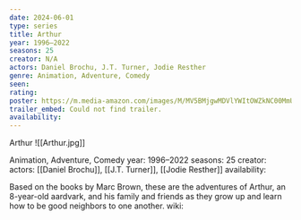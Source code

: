 ```yaml
---
date: 2024-06-01
type: series
title: Arthur
year: 1996–2022
seasons: 25
creator: N/A
actors: Daniel Brochu, J.T. Turner, Jodie Resther
genre: Animation, Adventure, Comedy
seen:
rating: 
poster: https://m.media-amazon.com/images/M/MV5BMjgwMDVlYWItOWZkNC00MmU1LWI3ODItOWRjNWY3MDRlN2ZjXkEyXkFqcGdeQXVyODg3NDc1OTE@._V1_SX300.jpg
trailer_embed: Could not find trailer.
availability:
---
```

Arthur
![[Arthur.jpg]]

Animation, Adventure, Comedy
year: 1996–2022
seasons: 25
creator: 
actors: [[Daniel Brochu]], [[J.T. Turner]], [[Jodie Resther]]
availability:

Based on the books by Marc Brown, these are the adventures of Arthur, an 8-year-old aardvark, and his family and friends as they grow up and learn how to be good neighbors to one another.
wiki: 


